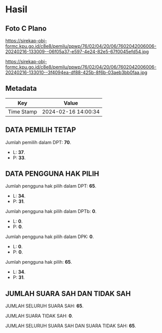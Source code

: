 # Hasil

## Foto C Plano

https://sirekap-obj-formc.kpu.go.id/c8e8/pemilu/ppwp/76/02/04/20/06/7602042006006-20240216-133009--06f05a37-e597-4e24-82e5-67f0045efd54.jpg

https://sirekap-obj-formc.kpu.go.id/c8e8/pemilu/ppwp/76/02/04/20/06/7602042006006-20240216-133010--3f4094ea-df88-425b-8f6b-03aeb3bb0faa.jpg


## Metadata

| Key        | Value               |
| ---------- | ------------------- |
| Time Stamp | 2024-02-16 14:00:34 |


## DATA PEMILIH TETAP

Jumlah pemilih dalam DPT: **70**.
 * L: **37**.
 * P: **33**.

## DATA PENGGUNA HAK PILIH

Jumlah pengguna hak pilih dalam DPT: **65**.
 * L: **34**.
 * P: **31**.

Jumlah pengguna hak pilih dalam DPTb: **0**.
 * L: **0**.
 * P: **0**.

Jumlah pengguna hak pilih dalam DPK: **0**.
 * L: **0**.
 * P: **0**.

Jumlah pengguna hak pilih: **65**.
 * L: **34**.
 * P: **31**.

## JUMLAH SUARA SAH DAN TIDAK SAH

JUMLAH SELURUH SUARA SAH: **65**.

JUMLAH SUARA TIDAK SAH: **0**.

JUMLAH SELURUH SUARA SAH DAN SUARA TIDAK SAH: **65**.



